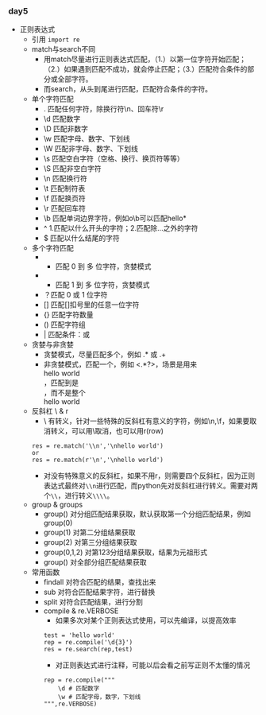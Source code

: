 ### day5

- 正则表达式
	- 引用
		`import re`
	- match与search不同
		- 用match尽量进行正则表达式匹配，（1.）以第一位字符开始匹配；（2.）如果遇到匹配不成功，就会停止匹配；（3.）匹配符合条件的部分或全部字符。
		- 而search，从头到尾进行匹配，匹配符合条件的字符。
	- 单个字符匹配
		- . 匹配任何字符，除换行符\n、回车符\r
		- \d 匹配数字
		- \D 匹配非数字
		- \w 匹配字母、数字、下划线
		- \W 匹配非字母、数字、下划线
		- \s 匹配空白字符（空格、换行、换页符等等）
		- \S 匹配非空白字符
		- \n 匹配换行符
		- \t 匹配制符表
		- \f 匹配换页符
		- \r 匹配回车符
		- \b 匹配单词边界字符，例如o\b可以匹配hello*
		- ^ 1.匹配以什么开头的字符；2.匹配除...之外的字符
		- $ 匹配以什么结尾的字符
	- 多个字符匹配
		- * 匹配 0 到 多 位字符，贪婪模式
		- + 匹配 1 到 多 位字符，贪婪模式
		- ？匹配 0 或 1 位字符
		- [] 匹配[]扣号里的任意一位字符
		- {} 匹配字符数量
		- () 匹配字符组
		- | 匹配条件：或
	- 贪婪与非贪婪
		- 贪婪模式，尽量匹配多个，例如 .* 或 .+
		- 非贪婪模式，匹配一个，例如 <.*?>，场景是用来<div>hello world</div>，匹配到是<div>，而不是整个<div>hello world</div>
	- 反斜杠 \ & r
		- \ 有转义，针对一些特殊的反斜杠有意义的字符，例如\n,\f，如果要取消转义，可以用\\取消，也可以用r(row)
		```
		res = re.match('\\n','\nhello world')
		or
		res = re.match(r'\n','\nhello world')
		```
		- 对没有特殊意义的反斜杠，如果不用r，则需要四个反斜杠，因为正则表达式最终对`\\n`进行匹配，而python先对反斜杠进行转义。需要对两个`\\`，进行转义`\\\\`。
	- group & groups
		- group() 对分组匹配结果获取，默认获取第一个分组匹配结果，例如group(0)
		- group(1) 对第二分组结果获取
		- group(2) 对第三分组结果获取
		- group(0,1,2) 对第123分组结果获取，结果为元祖形式
		- group() 对全部分组匹配结果获取
	- 常用函数
		- findall 对符合匹配的结果，查找出来
		- sub 对符合匹配结果字符，进行替换
		- split 对符合匹配结果，进行分割
		- compile & re.VERBOSE
			- 如果多次对某个正则表达式使用，可以先编译，以提高效率
			```
			test = 'hello world'
			rep = re.compile('\d{3}')
			res = re.search(rep,test)
			```
			- 对正则表达式进行注释，可能以后会看之前写正则不太懂的情况
			```
			rep = re.compile("""
				\d # 匹配数字
				\w # 匹配字母，数字，下划线
			""",re.VERBOSE)
			```